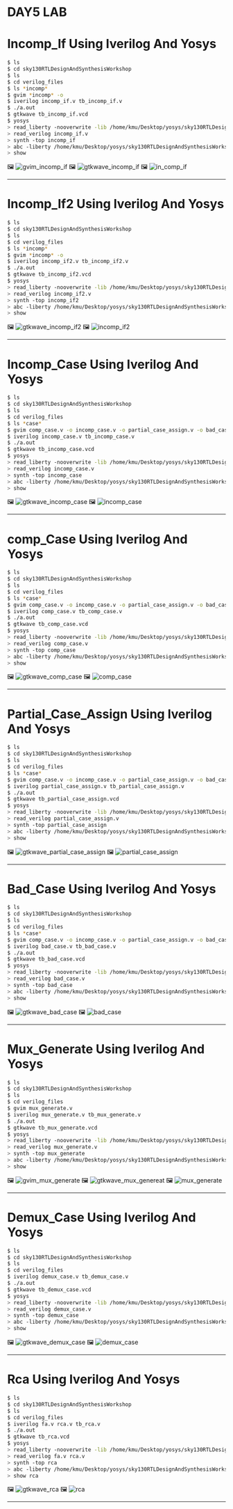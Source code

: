 # DAY5 LAB

# Incomp_If Using Iverilog And Yosys

```bash
$ ls
$ cd sky130RTLDesignAndSynthesisWorkshop
$ ls
$ cd verilog_files
$ ls *incomp*
$ gvim *incomp* -o
$ iverilog incomp_if.v tb_incomp_if.v
$ ./a.out
$ gtkwave tb_incomp_if.vcd
$ yosys
> read_liberty -nooverwrite -lib /home/kmu/Desktop/yosys/sky130RTLDesignAndSynthesisWorkshop/verilog_files/open_pdks/sources/sky130_fd_sc_hd/timing/sky130_fd_sc_hd__tt_025C_1v80.lib
> read_verilog incomp_if.v
> synth -top incomp_if
> abc -liberty /home/kmu/Desktop/yosys/sky130RTLDesignAndSynthesisWorkshop/verilog_files/open_pdks/sources/sky130_fd_sc_hd/timing/sky130_fd_sc_hd__tt_025C_1v80.lib
> show
```

🖼️ ![gvim_incomp_if](https://github.com/khajamufaqqamuddin-pixel/KMU-From-RTL-to-Reality/blob/main/Week-1/Day-5/Lab/gvim_incomp_if.jpeg)
🖼️ ![gtkwave_incomp_if](https://github.com/khajamufaqqamuddin-pixel/KMU-From-RTL-to-Reality/blob/main/Week-1/Day-5/Lab/gtkwave_incomp_if.jpeg)
🖼️ ![in_comp_if](https://github.com/khajamufaqqamuddin-pixel/KMU-From-RTL-to-Reality/blob/main/Week-1/Day-5/Lab/incomp_if.jpeg)


---

# Incomp_If2 Using Iverilog And Yosys

```bash
$ ls
$ cd sky130RTLDesignAndSynthesisWorkshop
$ ls
$ cd verilog_files
$ ls *incomp*
$ gvim *incomp* -o
$ iverilog incomp_if2.v tb_incomp_if2.v
$ ./a.out
$ gtkwave tb_incomp_if2.vcd
$ yosys
> read_liberty -nooverwrite -lib /home/kmu/Desktop/yosys/sky130RTLDesignAndSynthesisWorkshop/verilog_files/open_pdks/sources/sky130_fd_sc_hd/timing/sky130_fd_sc_hd__tt_025C_1v80.lib
> read_verilog incomp_if2.v
> synth -top incomp_if2
> abc -liberty /home/kmu/Desktop/yosys/sky130RTLDesignAndSynthesisWorkshop/verilog_files/open_pdks/sources/sky130_fd_sc_hd/timing/sky130_fd_sc_hd__tt_025C_1v80.lib
> show
```

🖼️ ![gtkwave_incomp_if2](https://github.com/khajamufaqqamuddin-pixel/KMU-From-RTL-to-Reality/blob/main/Week-1/Day-5/Lab/gtkwave_incomp_if2.jpeg)
🖼️ ![incomp_if2](https://github.com/khajamufaqqamuddin-pixel/KMU-From-RTL-to-Reality/blob/main/Week-1/Day-5/Lab/incomp_if2.jpeg)



---

# Incomp_Case Using Iverilog And Yosys

```bash
$ ls
$ cd sky130RTLDesignAndSynthesisWorkshop
$ ls
$ cd verilog_files
$ ls *case*
$ gvim comp_case.v -o incomp_case.v -o partial_case_assign.v -o bad_case.v
$ iverilog incomp_case.v tb_incomp_case.v
$ ./a.out
$ gtkwave tb_incomp_case.vcd
$ yosys
> read_liberty -nooverwrite -lib /home/kmu/Desktop/yosys/sky130RTLDesignAndSynthesisWorkshop/verilog_files/open_pdks/sources/sky130_fd_sc_hd/timing/sky130_fd_sc_hd__tt_025C_1v80.lib
> read_verilog incomp_case.v
> synth -top incomp_case
> abc -liberty /home/kmu/Desktop/yosys/sky130RTLDesignAndSynthesisWorkshop/verilog_files/open_pdks/sources/sky130_fd_sc_hd/timing/sky130_fd_sc_hd__tt_025C_1v80.lib
> show
```

🖼️ ![gtkwave_incomp_case](https://github.com/khajamufaqqamuddin-pixel/KMU-From-RTL-to-Reality/blob/main/Week-1/Day-5/Lab/gtkwave_incomp_case.jpeg)
🖼️ ![incomp_case](https://github.com/khajamufaqqamuddin-pixel/KMU-From-RTL-to-Reality/blob/main/Week-1/Day-5/Lab/incomp_case.jpeg)


---

# comp_Case Using Iverilog And Yosys

```bash
$ ls
$ cd sky130RTLDesignAndSynthesisWorkshop
$ ls
$ cd verilog_files
$ ls *case*
$ gvim comp_case.v -o incomp_case.v -o partial_case_assign.v -o bad_case.v
$ iverilog comp_case.v tb_comp_case.v
$ ./a.out
$ gtkwave tb_comp_case.vcd
$ yosys
> read_liberty -nooverwrite -lib /home/kmu/Desktop/yosys/sky130RTLDesignAndSynthesisWorkshop/verilog_files/open_pdks/sources/sky130_fd_sc_hd/timing/sky130_fd_sc_hd__tt_025C_1v80.lib
> read_verilog comp_case.v
> synth -top comp_case
> abc -liberty /home/kmu/Desktop/yosys/sky130RTLDesignAndSynthesisWorkshop/verilog_files/open_pdks/sources/sky130_fd_sc_hd/timing/sky130_fd_sc_hd__tt_025C_1v80.lib
> show
```

🖼️ ![gtkwave_comp_case](https://github.com/khajamufaqqamuddin-pixel/KMU-From-RTL-to-Reality/blob/main/Week-1/Day-5/Lab/gtkwave_comp_case.jpeg)
🖼️ ![comp_case](https://github.com/khajamufaqqamuddin-pixel/KMU-From-RTL-to-Reality/blob/main/Week-1/Day-5/Lab/comp_case.jpeg)


---

# Partial_Case_Assign Using Iverilog And Yosys

```bash
$ ls
$ cd sky130RTLDesignAndSynthesisWorkshop
$ ls
$ cd verilog_files
$ ls *case*
$ gvim comp_case.v -o incomp_case.v -o partial_case_assign.v -o bad_case.v
$ iverilog partial_case_assign.v tb_partial_case_assign.v
$ ./a.out
$ gtkwave tb_partial_case_assign.vcd
$ yosys
> read_liberty -nooverwrite -lib /home/kmu/Desktop/yosys/sky130RTLDesignAndSynthesisWorkshop/verilog_files/open_pdks/sources/sky130_fd_sc_hd/timing/sky130_fd_sc_hd__tt_025C_1v80.lib
> read_verilog partial_case_assign.v
> synth -top partial_case_assign
> abc -liberty /home/kmu/Desktop/yosys/sky130RTLDesignAndSynthesisWorkshop/verilog_files/open_pdks/sources/sky130_fd_sc_hd/timing/sky130_fd_sc_hd__tt_025C_1v80.lib
> show
```

🖼️ ![gtkwave_partial_case_assign](https://github.com/khajamufaqqamuddin-pixel/KMU-From-RTL-to-Reality/blob/main/Week-1/Day-5/Lab/gtkwave_partial_case_assign.jpeg)
🖼️ ![partial_case_assign](https://github.com/khajamufaqqamuddin-pixel/KMU-From-RTL-to-Reality/blob/main/Week-1/Day-5/Lab/partial_case_assign.jpeg)


---

# Bad_Case Using Iverilog And Yosys

```bash
$ ls
$ cd sky130RTLDesignAndSynthesisWorkshop
$ ls
$ cd verilog_files
$ ls *case*
$ gvim comp_case.v -o incomp_case.v -o partial_case_assign.v -o bad_case.v
$ iverilog bad_case.v tb_bad_case.v
$ ./a.out
$ gtkwave tb_bad_case.vcd
$ yosys
> read_liberty -nooverwrite -lib /home/kmu/Desktop/yosys/sky130RTLDesignAndSynthesisWorkshop/verilog_files/open_pdks/sources/sky130_fd_sc_hd/timing/sky130_fd_sc_hd__tt_025C_1v80.lib
> read_verilog bad_case.v
> synth -top bad_case
> abc -liberty /home/kmu/Desktop/yosys/sky130RTLDesignAndSynthesisWorkshop/verilog_files/open_pdks/sources/sky130_fd_sc_hd/timing/sky130_fd_sc_hd__tt_025C_1v80.lib
> show
```

🖼️ ![gtkwave_bad_case](https://github.com/khajamufaqqamuddin-pixel/KMU-From-RTL-to-Reality/blob/main/Week-1/Day-5/Lab/gtkwave_bad_case.jpeg)
🖼️ ![bad_case](https://github.com/khajamufaqqamuddin-pixel/KMU-From-RTL-to-Reality/blob/main/Week-1/Day-5/Lab/bad_case.jpeg)


---

# Mux_Generate Using Iverilog And Yosys

```bash
$ ls
$ cd sky130RTLDesignAndSynthesisWorkshop
$ ls
$ cd verilog_files
$ gvim mux_generate.v
$ iverilog mux_generate.v tb_mux_generate.v
$ ./a.out
$ gtkwave tb_mux_generate.vcd
$ yosys
> read_liberty -nooverwrite -lib /home/kmu/Desktop/yosys/sky130RTLDesignAndSynthesisWorkshop/verilog_files/open_pdks/sources/sky130_fd_sc_hd/timing/sky130_fd_sc_hd__tt_025C_1v80.lib
> read_verilog mux_generate.v
> synth -top mux_generate
> abc -liberty /home/kmu/Desktop/yosys/sky130RTLDesignAndSynthesisWorkshop/verilog_files/open_pdks/sources/sky130_fd_sc_hd/timing/sky130_fd_sc_hd__tt_025C_1v80.lib
> show
```

🖼️ ![gvim_mux_generate](https://github.com/khajamufaqqamuddin-pixel/KMU-From-RTL-to-Reality/blob/main/Week-1/Day-5/Lab/gvim_mux_generate.jpeg)
🖼️ ![gtkwave_mux_genereat](https://github.com/khajamufaqqamuddin-pixel/KMU-From-RTL-to-Reality/blob/main/Week-1/Day-5/Lab/gtkwave_mux_generate.jpeg)
🖼️ ![mux_generate](https://github.com/khajamufaqqamuddin-pixel/KMU-From-RTL-to-Reality/blob/main/Week-1/Day-5/Lab/mux_generate.jpeg)


---

# Demux_Case Using Iverilog And Yosys


```bash
$ ls
$ cd sky130RTLDesignAndSynthesisWorkshop
$ ls
$ cd verilog_files
$ iverilog demux_case.v tb_demux_case.v
$ ./a.out
$ gtkwave tb_demux_case.vcd
$ yosys
> read_liberty -nooverwrite -lib /home/kmu/Desktop/yosys/sky130RTLDesignAndSynthesisWorkshop/verilog_files/open_pdks/sources/sky130_fd_sc_hd/timing/sky130_fd_sc_hd__tt_025C_1v80.lib
> read_verilog demux_case.v
> synth -top demux_case
> abc -liberty /home/kmu/Desktop/yosys/sky130RTLDesignAndSynthesisWorkshop/verilog_files/open_pdks/sources/sky130_fd_sc_hd/timing/sky130_fd_sc_hd__tt_025C_1v80.lib
> show
```

🖼️ ![gtkwave_demux_case](https://github.com/khajamufaqqamuddin-pixel/KMU-From-RTL-to-Reality/blob/main/Week-1/Day-5/Lab/gtkwave_demux_case.jpeg)
🖼️ ![demux_case](https://github.com/khajamufaqqamuddin-pixel/KMU-From-RTL-to-Reality/blob/main/Week-1/Day-5/Lab/demux_case.jpeg)



---

# Rca Using Iverilog And Yosys


```bash
$ ls
$ cd sky130RTLDesignAndSynthesisWorkshop
$ ls
$ cd verilog_files
$ iverilog fa.v rca.v tb_rca.v
$ ./a.out
$ gtkwave tb_rca.vcd
$ yosys
> read_liberty -nooverwrite -lib /home/kmu/Desktop/yosys/sky130RTLDesignAndSynthesisWorkshop/verilog_files/open_pdks/sources/sky130_fd_sc_hd/timing/sky130_fd_sc_hd__tt_025C_1v80.lib
> read_verilog fa.v rca.v
> synth -top rca
> abc -liberty /home/kmu/Desktop/yosys/sky130RTLDesignAndSynthesisWorkshop/verilog_files/open_pdks/sources/sky130_fd_sc_hd/timing/sky130_fd_sc_hd__tt_025C_1v80.lib
> show rca
```

🖼️ ![gtkwave_rca](https://github.com/khajamufaqqamuddin-pixel/KMU-From-RTL-to-Reality/blob/main/Week-1/Day-5/Lab/gtkwave_rca.jpeg)
🖼️ ![rca](https://github.com/khajamufaqqamuddin-pixel/KMU-From-RTL-to-Reality/blob/main/Week-1/Day-5/Lab/rca.jpeg)


---


